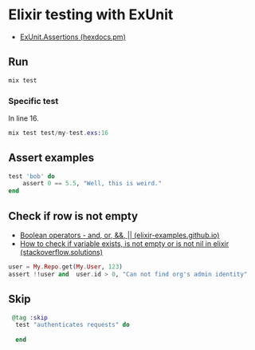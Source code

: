 # Elixir testing with ExUnit

* [ExUnit.Assertions (hexdocs.pm)](https://hexdocs.pm/ex_unit/ExUnit.Assertions.html)

## Run

```ex
mix test
```

### Specific test

In line 16.

```ex
mix test test/my-test.exs:16
```

## Assert examples

```ex
test 'bob' do
    assert 0 == 5.5, "Well, this is weird."
end
```

## Check if row is not empty

* [Boolean operators - and, or, &&, || (elixir-examples.github.io)](https://elixir-examples.github.io/examples/boolean-operators)
* [How to check if variable exists, is not empty or is not nil in elixir (stackoverflow.solutions)](https://stackoverflow.solutions/question/show_question_details/380)

```ex
user = My.Repo.get(My.User, 123)
assert !!user and  user.id > 0, "Can not find org's admin identity"
```

## Skip

```ex
 @tag :skip
  test "authenticates requests" do
  
  end
```
